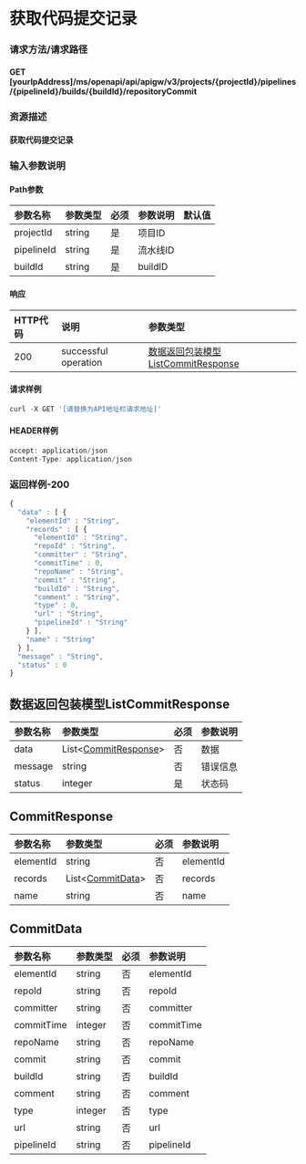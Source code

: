 # 获取代码提交记录

### 请求方法/请求路径

#### GET  \[yourIpAddress\]/ms/openapi/api/apigw/v3/projects/{projectId}/pipelines/{pipelineId}/builds/{buildId}/repositoryCommit

### 资源描述

#### 获取代码提交记录

### 输入参数说明

#### Path参数

| 参数名称 | 参数类型 | 必须 | 参数说明 | 默认值 |
| :--- | :--- | :--- | :--- | :--- |
| projectId | string | 是 | 项目ID |  |
| pipelineId | string | 是 | 流水线ID |  |
| buildId | string | 是 | buildID |  |

#### 响应

| HTTP代码 | 说明 | 参数类型 |
| :--- | :--- | :--- |
| 200 | successful operation | [数据返回包装模型ListCommitResponse](get-the-code-submission-record.md) |

#### 请求样例

```javascript
curl -X GET '[请替换为API地址栏请求地址]'
```

#### HEADER样例

```javascript
accept: application/json
Content-Type: application/json
```

### 返回样例-200

```javascript
{
  "data" : [ {
    "elementId" : "String",
    "records" : [ {
      "elementId" : "String",
      "repoId" : "String",
      "committer" : "String",
      "commitTime" : 0,
      "repoName" : "String",
      "commit" : "String",
      "buildId" : "String",
      "comment" : "String",
      "type" : 0,
      "url" : "String",
      "pipelineId" : "String"
    } ],
    "name" : "String"
  } ],
  "message" : "String",
  "status" : 0
}
```

## 数据返回包装模型ListCommitResponse

| 参数名称 | 参数类型 | 必须 | 参数说明 |
| :--- | :--- | :--- | :--- |
| data | List&lt;[CommitResponse](get-the-code-submission-record.md)&gt; | 否 | 数据 |
| message | string | 否 | 错误信息 |
| status | integer | 是 | 状态码 |

## CommitResponse

| 参数名称 | 参数类型 | 必须 | 参数说明 |
| :--- | :--- | :--- | :--- |
| elementId | string | 否 | elementId |
| records | List&lt;[CommitData](get-the-code-submission-record.md)&gt; | 否 | records |
| name | string | 否 | name |

## CommitData

| 参数名称 | 参数类型 | 必须 | 参数说明 |
| :--- | :--- | :--- | :--- |
| elementId | string | 否 | elementId |
| repoId | string | 否 | repoId |
| committer | string | 否 | committer |
| commitTime | integer | 否 | commitTime |
| repoName | string | 否 | repoName |
| commit | string | 否 | commit |
| buildId | string | 否 | buildId |
| comment | string | 否 | comment |
| type | integer | 否 | type |
| url | string | 否 | url |
| pipelineId | string | 否 | pipelineId |

